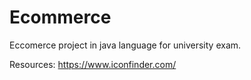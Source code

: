 # Ecommerce
Eccomerce project in java language for university exam.

Resources:
  https://www.iconfinder.com/
